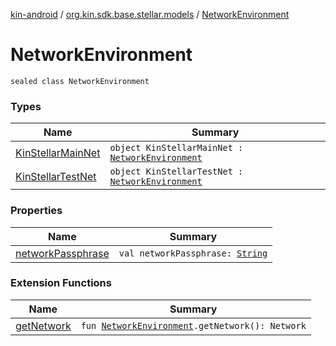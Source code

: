 [kin-android](../../index.md) / [org.kin.sdk.base.stellar.models](../index.md) / [NetworkEnvironment](./index.md)

# NetworkEnvironment

`sealed class NetworkEnvironment`

### Types

| Name | Summary |
|---|---|
| [KinStellarMainNet](-kin-stellar-main-net.md) | `object KinStellarMainNet : `[`NetworkEnvironment`](./index.md) |
| [KinStellarTestNet](-kin-stellar-test-net.md) | `object KinStellarTestNet : `[`NetworkEnvironment`](./index.md) |

### Properties

| Name | Summary |
|---|---|
| [networkPassphrase](network-passphrase.md) | `val networkPassphrase: `[`String`](https://kotlinlang.org/api/latest/jvm/stdlib/kotlin/-string/index.html) |

### Extension Functions

| Name | Summary |
|---|---|
| [getNetwork](../../org.kin.sdk.base.models/get-network.md) | `fun `[`NetworkEnvironment`](./index.md)`.getNetwork(): Network` |
